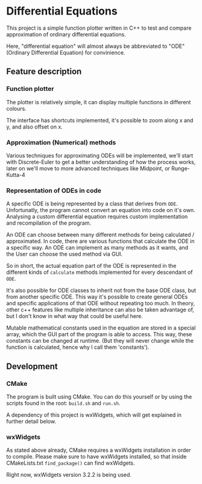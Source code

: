 # Differential Equations

This project is a simple function plotter written in C++ to test and compare approximation
of ordinary differential equations.

Here, "differential equation" will almost always be abbreviated to "ODE" (Ordinary Differential Equation)
for convinience.

## Feature description

### Function plotter

The plotter is relatively simple, it can display multiple functions in different colours.

The interface has shortcuts implemented, it's possible to zoom along x and y, and also offset on x.

### Approximation (Numerical) methods

Various techniques for approximating ODEs will be implemented, we'll start with Discrete-Euler to get
a better understanding of how the process works, later on we'll move to more advanced techniques
like Midpoint, or Runge-Kutta-4

### Representation of ODEs in code

A specific ODE is being represented by a class that derives from `ODE`. Unfortunatly, the program cannot
convert an equation into code on it's own. Analysing a custom differential equation requires custom
implementation and recompilation of the program.

An ODE can choose between many different methods for being calculated / approximated. In code, there are
various functions that calculate the ODE in a specific way. An ODE can implement as many methods as it
wants, and the User can choose the used method via GUI.

So in short, the actual equation part of the ODE is represented in the different kinds of
`calculate` methods implemented for every descendant of `ODE`.

It's also possible for ODE classes to inherit not from the base ODE class, but from another specific
ODE. This way it's possible to create general ODEs and specific applications of that ODE without
repeating too much. In theory, other c++ features like multiple inheritance can also be taken advantage
of, but I don't know in what way that could be useful here.

Mutable mathematical constants used in the equation are stored in a special array, which the GUI part of
the program is able to access. This way, these constants can be changed at runtime. (But they will never
change while the function is calculated, hence why I call them 'constants').

## Development

### CMake

The program is built using CMake. You can do this yourself or by using the scripts found in the root:
`build.sh` and `run.sh`.

A dependency of this project is wxWidgets, which will get explained in further detail below.

### wxWidgets

As stated above already, CMake requires a wxWidgets installation in order to compile.
Please make sure to have wxWidgets installed, so that inside CMakeLists.txt `find_package()`
can find wxWidgets.

Right now, wxWidgets version 3.2.2 is being used.
